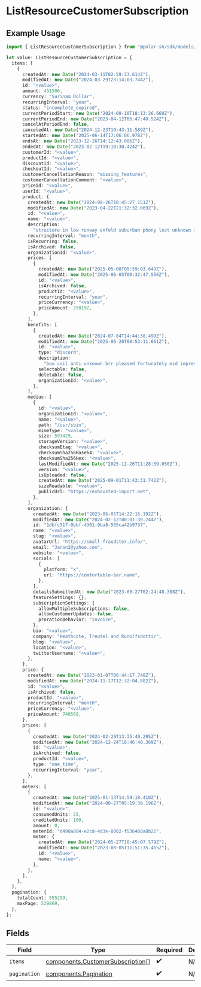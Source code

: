# ListResourceCustomerSubscription

## Example Usage

```typescript
import { ListResourceCustomerSubscription } from "@polar-sh/sdk/models/components/listresourcecustomersubscription.js";

let value: ListResourceCustomerSubscription = {
  items: [
    {
      createdAt: new Date("2024-03-11T02:59:33.614Z"),
      modifiedAt: new Date("2024-03-29T23:14:03.744Z"),
      id: "<value>",
      amount: 451500,
      currency: "Surinam Dollar",
      recurringInterval: "year",
      status: "incomplete_expired",
      currentPeriodStart: new Date("2024-08-10T18:13:26.660Z"),
      currentPeriodEnd: new Date("2023-04-12T06:47:40.524Z"),
      cancelAtPeriodEnd: false,
      canceledAt: new Date("2024-12-23T10:43:11.589Z"),
      startedAt: new Date("2025-06-14T17:06:06.978Z"),
      endsAt: new Date("2023-12-26T14:12:43.086Z"),
      endedAt: new Date("2023-02-12T19:10:30.424Z"),
      customerId: "<value>",
      productId: "<value>",
      discountId: "<value>",
      checkoutId: "<value>",
      customerCancellationReason: "missing_features",
      customerCancellationComment: "<value>",
      priceId: "<value>",
      userId: "<value>",
      product: {
        createdAt: new Date("2024-08-26T10:45:27.151Z"),
        modifiedAt: new Date("2023-04-22T21:32:32.069Z"),
        id: "<value>",
        name: "<value>",
        description:
          "structure in low runway enfold suburban phony lest unknown insignificant",
        recurringInterval: "month",
        isRecurring: false,
        isArchived: false,
        organizationId: "<value>",
        prices: [
          {
            createdAt: new Date("2025-05-08T05:59:03.649Z"),
            modifiedAt: new Date("2025-06-05T00:32:47.556Z"),
            id: "<value>",
            isArchived: false,
            productId: "<value>",
            recurringInterval: "year",
            priceCurrency: "<value>",
            priceAmount: 250192,
          },
        ],
        benefits: [
          {
            createdAt: new Date("2024-07-04T14:44:38.499Z"),
            modifiedAt: new Date("2025-06-20T00:53:11.661Z"),
            id: "<value>",
            type: "discord",
            description:
              "boo coil anti unknown brr pleased fortunately mid impressionable",
            selectable: false,
            deletable: false,
            organizationId: "<value>",
          },
        ],
        medias: [
          {
            id: "<value>",
            organizationId: "<value>",
            name: "<value>",
            path: "/usr/sbin",
            mimeType: "<value>",
            size: 593429,
            storageVersion: "<value>",
            checksumEtag: "<value>",
            checksumSha256Base64: "<value>",
            checksumSha256Hex: "<value>",
            lastModifiedAt: new Date("2025-11-26T11:28:59.050Z"),
            version: "<value>",
            isUploaded: false,
            createdAt: new Date("2025-09-01T11:43:31.742Z"),
            sizeReadable: "<value>",
            publicUrl: "https://exhausted-import.net",
          },
        ],
        organization: {
          createdAt: new Date("2023-06-05T14:22:16.192Z"),
          modifiedAt: new Date("2024-02-12T00:01:30.244Z"),
          id: "1dbfc517-0bbf-4301-9ba8-555ca42b9737",
          name: "<value>",
          slug: "<value>",
          avatarUrl: "https://small-fraudster.info/",
          email: "Jaron2@yahoo.com",
          website: "<value>",
          socials: [
            {
              platform: "x",
              url: "https://comfortable-bar.name",
            },
          ],
          detailsSubmittedAt: new Date("2023-09-27T02:24:48.308Z"),
          featureSettings: {},
          subscriptionSettings: {
            allowMultipleSubscriptions: false,
            allowCustomerUpdates: false,
            prorationBehavior: "invoice",
          },
          bio: "<value>",
          company: "Heathcote, Treutel and Runolfsdottir",
          blog: "<value>",
          location: "<value>",
          twitterUsername: "<value>",
        },
      },
      price: {
        createdAt: new Date("2023-01-07T06:44:17.748Z"),
        modifiedAt: new Date("2024-11-17T12:32:04.882Z"),
        id: "<value>",
        isArchived: false,
        productId: "<value>",
        recurringInterval: "month",
        priceCurrency: "<value>",
        priceAmount: 740568,
      },
      prices: [
        {
          createdAt: new Date("2024-02-29T13:35:40.295Z"),
          modifiedAt: new Date("2024-12-24T18:46:40.369Z"),
          id: "<value>",
          isArchived: false,
          productId: "<value>",
          type: "one_time",
          recurringInterval: "year",
        },
      ],
      meters: [
        {
          createdAt: new Date("2025-01-13T14:59:18.410Z"),
          modifiedAt: new Date("2024-08-27T05:19:39.196Z"),
          id: "<value>",
          consumedUnits: 25,
          creditedUnits: 100,
          amount: 0,
          meterId: "d498a884-e2cd-4d3e-8002-f536468a8b22",
          meter: {
            createdAt: new Date("2024-05-27T10:45:07.579Z"),
            modifiedAt: new Date("2023-08-05T11:51:35.465Z"),
            id: "<value>",
            name: "<value>",
          },
        },
      ],
    },
  ],
  pagination: {
    totalCount: 555299,
    maxPage: 539869,
  },
};
```

## Fields

| Field                                                                                | Type                                                                                 | Required                                                                             | Description                                                                          |
| ------------------------------------------------------------------------------------ | ------------------------------------------------------------------------------------ | ------------------------------------------------------------------------------------ | ------------------------------------------------------------------------------------ |
| `items`                                                                              | [components.CustomerSubscription](../../models/components/customersubscription.md)[] | :heavy_check_mark:                                                                   | N/A                                                                                  |
| `pagination`                                                                         | [components.Pagination](../../models/components/pagination.md)                       | :heavy_check_mark:                                                                   | N/A                                                                                  |